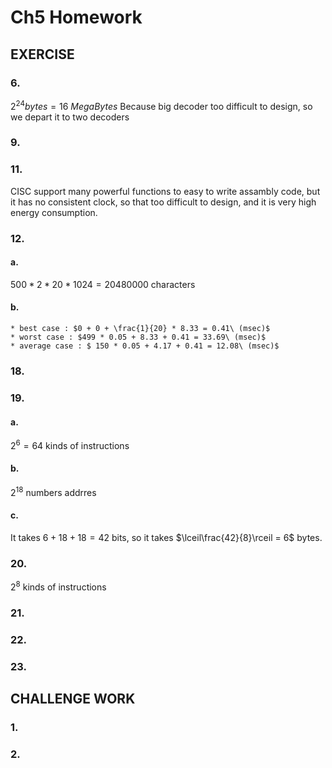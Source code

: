 Ch5 Homework
============

EXERCISE
--------

### 6.
$2^{24} bytes = 16\ MegaBytes$
Because big decoder too difficult to design, so we depart it to two decoders

### 9.


### 11.
CISC support many powerful functions to easy to write assambly code, but it has
no consistent clock, so that too difficult to design, and it is very high energy
consumption.

### 12.

#### a.
$500 * 2 * 20 * 1024 = 20480000$ characters

#### b.
    * best case : $0 + 0 + \frac{1}{20} * 8.33 = 0.41\ (msec)$
    * worst case : $499 * 0.05 + 8.33 + 0.41 = 33.69\ (msec)$
    * average case : $ 150 * 0.05 + 4.17 + 0.41 = 12.08\ (msec)$

### 18.


### 19.

#### a.
$2^6 = 64$ kinds of instructions

#### b.
$2^{18}$ numbers addrres

#### c.
It takes $6 + 18 + 18 = 42$ bits, so it takes
$\lceil\frac{42}{8}\rceil = 6$ bytes.


### 20.
$2^{8}$ kinds of instructions

### 21.


### 22.


### 23.


CHALLENGE WORK
--------------
### 1.

### 2.
